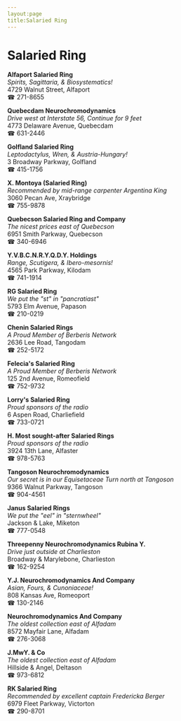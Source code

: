 ```yaml
---
layout:page
title:Salaried Ring
---
```

# Salaried Ring

**Alfaport Salaried Ring**  
_Spirits, Sagittaria, & Biosystematics!_  
4729 Walnut Street, Alfaport  
☎ 271-8655



**Quebecdam Neurochromodynamics**  
_Drive west at Interstate 56, Continue for 9 feet_  
4773 Delaware Avenue, Quebecdam  
☎ 631-2446



**Golfland Salaried Ring**  
_Leptodactylus, Wren, & Austria-Hungary!_  
3 Broadway Parkway, Golfland  
☎ 415-1756



**X. Montoya (Salaried Ring)**  
_Recommended by mid-range carpenter Argentina King_  
3060 Pecan Ave, Xraybridge  
☎ 755-9878



**Quebecson Salaried Ring and Company**  
_The nicest prices east of Quebecson_  
6951 Smith Parkway, Quebecson  
☎ 340-6946



**Y.V.B.C.N.R.Y.Q.D.Y. Holdings**  
_Range, Scutigera, & Ibero-mesornis!_  
4565 Park Parkway, Kilodam  
☎ 741-1914



**RG Salaried Ring**  
_We put the "st" in "pancratiast"_  
5793 Elm Avenue, Papason  
☎ 210-0219



**Chenin Salaried Rings**  
_A Proud Member of Berberis Network_  
2636 Lee Road, Tangodam  
☎ 252-5172



**Felecia's Salaried Ring**  
_A Proud Member of Berberis Network_  
125 2nd Avenue, Romeofield  
☎ 752-9732



**Lorry's Salaried Ring**  
_Proud sponsors of the radio_  
6 Aspen Road, Charliefield  
☎ 733-0721



**H. Most sought-after Salaried Rings**  
_Proud sponsors of the radio_  
3924 13th Lane, Alfaster  
☎ 978-5763



**Tangoson Neurochromodynamics**  
_Our secret is in our Equisetaceae 
Turn north at Tangoson_  
9366 Walnut Parkway, Tangoson  
☎ 904-4561



**Janus Salaried Rings**  
_We put the "eel" in "sternwheel"_  
Jackson & Lake, Miketon  
☎ 777-0548



**Threepenny Neurochromodynamics Rubina Y.**  
_Drive just outside at Charlieston_  
Broadway & Marylebone, Charlieston  
☎ 162-9254



**Y.J. Neurochromodynamics And Company**  
_Asian, Fours, & Cunoniaceae!_  
808 Kansas Ave, Romeoport  
☎ 130-2146



**Neurochromodynamics And Company**  
_The oldest collection east of Alfadam_  
8572 Mayfair Lane, Alfadam  
☎ 276-3068



**J.MwY. & Co**  
_The oldest collection east of Alfadam_  
Hillside & Angel, Deltason  
☎ 973-6812



**RK Salaried Ring**  
_Recommended by excellent captain Fredericka Berger_  
6979 Fleet Parkway, Victorton  
☎ 290-8701




